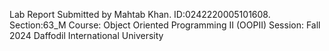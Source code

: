Lab Report Submitted by Mahtab Khan. 
ID:0242220005101608. 
Section:63_M
Course: Object Oriented Programming II (OOPII)
Session: Fall 2024
Daffodil International University
